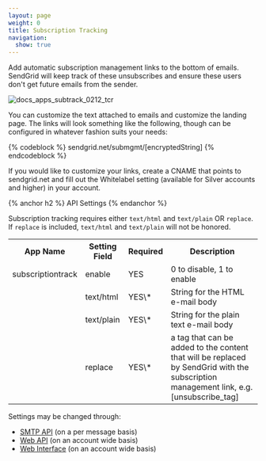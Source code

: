 ```yaml
---
layout: page
weight: 0
title: Subscription Tracking
navigation:
  show: true
---
```


Add automatic subscription management links to the bottom of emails. SendGrid will keep track of these unsubscribes and ensure these users don't get future emails from the sender.

![]({{root_url}}/images/subscription_tracking.png "docs_apps_subtrack_0212_tcr")

You can customize the text attached to emails and customize the landing page. The links will look something like the following, though can be configured in whatever fashion suits your needs:

{% codeblock %} sendgrid.net/submgmt/[encryptedString] {% endcodeblock %}

If you would like to customize your links, create a CNAME that points to sendgrid.net and fill out the Whitelabel setting (available for Silver accounts and higher) in your account.


{% anchor h2 %}
API Settings 
{% endanchor %}

Subscription tracking requires either `text/html` and `text/plain` OR `replace`. If `replace` is included, `text/html` and `text/plain` will not be honored.

<table class="table table-bordered table-striped">
   <tbody>
      <tr>
         <th>App Name</th>
         <th>Setting Field</th>
         <th>Required</th>
         <th>Description</th>
      </tr>
      <tr>
         <td>subscriptiontrack</td>
         <td>enable</td>
         <td>YES</td>
         <td>0 to disable, 1 to enable</td>
      </tr>
      <tr>
         <td/>
         <td>text/html</td>
         <td>YES\*</td>
         <td>String for the HTML e-mail body</td>
      </tr>
      <tr>
         <td/>
         <td>text/plain</td>
         <td>YES\*</td>
         <td>String for the plain text e-mail body</td>
      </tr>
      <tr>
         <td/>
         <td>replace</td>
         <td>YES\*</td>
         <td>a tag that can be added to the content that will be replaced by SendGrid with the subscription management link, e.g. [unsubscribe_tag]</td>
      </tr>
   </tbody>
</table>

Settings may be changed through:

-   [SMTP API]({{root_url}}/API_Reference/SMTP_API/apps.html#subscriptiontrack) (on a per message basis)
-   [Web API]({{root_url}}/API_Reference/Web_API/filter_settings.html#-Subscription-Tracking) (on an account wide basis)
-   [Web Interface](https://sendgrid.com/app) (on an account wide basis)

